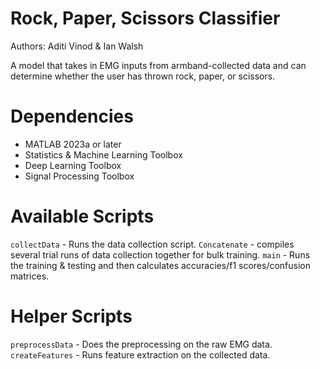 # Rock, Paper, Scissors Classifier
Authors: Aditi Vinod & Ian Walsh

A model that takes in EMG inputs from armband-collected data and can determine whether the user has thrown rock, paper, or scissors.

# Dependencies
- MATLAB 2023a or later
- Statistics & Machine Learning Toolbox
- Deep Learning Toolbox
- Signal Processing Toolbox

# Available Scripts
`collectData` - Runs the data collection script.
`Concatenate` - compiles several trial runs of data collection together for bulk training.
`main` - Runs the training & testing and then calculates accuracies/f1 scores/confusion matrices.

# Helper Scripts
`preprocessData` - Does the preprocessing on the raw EMG data.
`createFeatures` - Runs feature extraction on the collected data.
